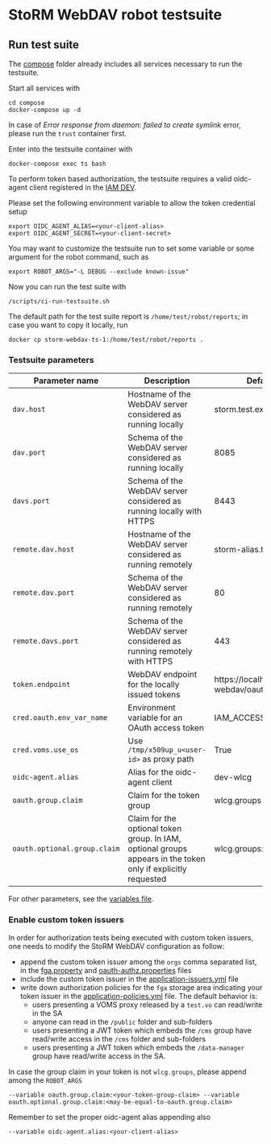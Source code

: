 <!--
SPDX-FileCopyrightText: 2014 Istituto Nazionale di Fisica Nucleare

SPDX-License-Identifier: Apache-2.0
-->

# StoRM WebDAV robot testsuite

## Run test suite

The [compose](../compose/README.md) folder already includes all services necessary to run the testsuite.

Start all services with

```
cd compose
docker-compose up -d
```

In case of _Error response from daemon: failed to create symlink_ error, please run the `trust` container first.

Enter into the testsuite container with

```
docker-compose exec ts bash 
```

To perform token based authorization, the testsuite requires a valid oidc-agent client
registered in the [IAM DEV](https://iam-dev.cloud.cnaf.infn.it).

Please set the following environment variable to allow the token credential setup

```
export OIDC_AGENT_ALIAS=<your-client-alias>
export OIDC_AGENT_SECRET=<your-client-secret>
```

You may want to customize the testsuite run to set some variable or some argument for the robot
command, such as

```
export ROBOT_ARGS="-L DEBUG --exclude known-issue"
```

Now you can run the test suite with

```
/scripts/ci-run-testsuite.sh
```

The default path for the test suite report is `/home/test/robot/reports`;
in case you want to copy it locally, run

```
docker cp storm-webdav-ts-1:/home/test/robot/reports .
```

### Testsuite parameters

| Parameter name | Description                        | Default value                                                                                                    |
| -------------- | ---------------------------------- | ---------------------------------------------------------------------------------------------------------------- |
| `dav.host`     | Hostname of the WebDAV server considered as running locally  | storm.test.example                                                                                             |
| `dav.port`     | Schema of the WebDAV server considered as running locally | 8085                                                                                             |
| `davs.port`     | Schema of the WebDAV server considered as running locally with HTTPS | 8443                                                                                             |
| `remote.dav.host`     | Hostname of the WebDAV server considered as running remotely  | storm-alias.test.example                                                                                             |
| `remote.dav.port`     | Schema of the WebDAV server considered as running remotely | 80                                                                                             |
| `remote.davs.port`     | Schema of the WebDAV server considered as running remotely with HTTPS | 443                                                                                             |
| `token.endpoint`     | WebDAV endpoint for the locally issued tokens | https://localhost:8443/.storm-webdav/oauth/token                                                                                             |
| `cred.oauth.env_var_name`     | Environment variable for an OAuth access token | IAM_ACCESS_TOKEN                                                                                             |
| `cred.voms.use_os`     | Use `/tmp/x509up_u<user-id>` as proxy path | True                                                                                             |
| `oidc-agent.alias`     | Alias for the oidc-agent client | dev-wlcg                                                                                               |
| `oauth.group.claim`     | Claim for the token group | wlcg.groups                                                                                               |
| `oauth.optional.group.claim`     | Claim for the optional token group. In IAM, optional groups appears in the token only if explicitly requested | wlcg.groups:/data-manager                                                                                               |

For other parameters, see the [variables file](./test/variables.robot).


### Enable custom token issuers

In order for authorization tests being executed with custom token issuers, one needs to modify
the StoRM WebDAV configuration as follow:

* append the custom token issuer among the `orgs` comma separated list, in the [fga.property](../compose/assets/etc/storm/webdav/sa.d/fga.properties) and [oauth-authz.properties](../compose/assets/etc/storm/webdav/sa.d/oauth-authz.properties) files
* include the custom token issuer in the [application-issuers.yml](../compose/assets/etc/storm/webdav/config/application-issuers.yml) file
* write down authorization policies for the `fga` storage area indicating your token issuer in the [application-policies.yml](../compose/assets/etc/storm/webdav/config/application-policies.yml) file. The default behavior is:
  * users presenting a VOMS proxy released by a `test.vo` can read/write in the SA
  * anyone can read in the `/public` folder and sub-folders
  * users presenting a JWT token which embeds the `/cms` group have read/write access in the `/cms` folder and sub-folders
  * users presenting a JWT token which embeds the `/data-manager` group have read/write access in the SA.

In case the group claim in your token is not `wlcg.groups`, please append among the `ROBOT_ARGS`

```
--variable oauth.group.claim:<your-token-group-claim> --variable oauth.optional.group.claim:<may-be-equal-to-oauth.group.claim>
```

Remember to set the proper oidc-agent alias appending also

```
--variable oidc-agent.alias:<your-client-alias>
```
